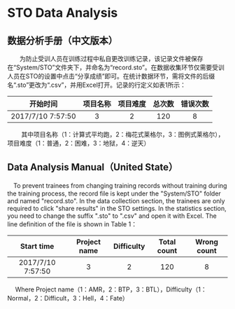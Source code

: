 # STO Data Analysis
## 数据分析手册（中文版本）
　　为防止受训人员在训练过程中私自更改训练记录，该记录文件被保存在“System/STO”文件夹下，并命名为“record.sto”。在数据收集环节仅需要受训人员在STO的设置中点击“分享成绩”即可。在统计数据环节，需将文件的后缀名“.sto”更改为“.csv”，并用Excel打开。记录的行定义如表1所示：  
  
|开始时间|项目名称|项目难度|总次数|错误次数|
|:-----:|:-----:|:-----:|:-----:|:-----:|
|2017/7/10  7:57:50|3|2|120|8|

　　 其中项目名称（1：计算式平均跑，2：梅花式莱格尔，3：图例式莱格尔），项目难度（1：普通，2：困难，3：地狱，4：逆天）
## Data Analysis Manual（United State）
　To prevent trainees from changing training records without training during the training process, the record file is kept under the "System/STO" folder and named "record.sto". In the data collection section, the trainees are only required to click "share results" in the STO settings. In the statistics section, you need to change the suffix ".sto" to ".csv" and open it with Excel. The line definition of the file is shown in Table 1：
  
|Start time|Project name|Difficulty|Total count|Wrong count|
|:-----:|:-----:|:-----:|:-----:|:-----:|
|2017/7/10  7:57:50|3|2|120|8|

 
 　 Where Project name（1：AMR，2：BTP，3：BTL），Difficulty（1：Normal，2：Difficult，3：Hell，4：Fate）